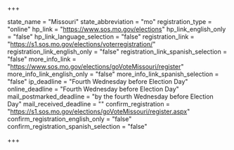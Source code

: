 +++

state_name = "Missouri"
state_abbreviation = "mo"
registration_type = "online"
hp_link = "https://www.sos.mo.gov/elections"
hp_link_english_only = "false"
hp_link_language_selection = "false"
registration_link = "https://s1.sos.mo.gov/elections/voterregistration/"
registration_link_english_only = "false"
registration_link_spanish_selection = "false"
more_info_link = "https://www.sos.mo.gov/elections/goVoteMissouri/register"
more_info_link_english_only = "false"
more_info_link_spanish_selection = "false"
ip_deadline = "Fourth Wednesday before Election Day"
online_deadline = "Fourth Wednesday before Election Day"
mail_postmarked_deadline = "by the fourth Wednesday before Election Day"
mail_received_deadline = ""
confirm_registration = "https://s1.sos.mo.gov/elections/goVoteMissouri/register.aspx"
confirm_registration_english_only = "false"
confirm_registration_spanish_selection = "false"

+++